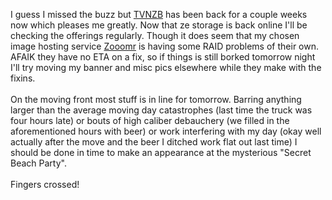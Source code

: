 I guess I missed the buzz but <a href="http://www.tvnzb.com/" target="_blank">TVNZB</a> has been back for a couple weeks now which pleases me greatly.  Now that ze storage is back online I'll be checking the offerings regularly.  Though it does seem that my chosen image hosting service <a href="http://beta.zooomr.com/" target="_blank">Zooomr</a> is having some RAID problems of their own.  AFAIK they have no ETA on a fix, so if things is still borked tomorrow night I'll try moving my banner and misc pics elsewhere while they make with the fixins. <br /><br />On the moving front most stuff is in line for tomorrow.  Barring anything larger than the average moving day catastrophes (last time the truck was four hours late) or bouts of high caliber debauchery (we filled in the aforementioned hours with beer) or work interfering with my day (okay well actually after the move and the beer I ditched work flat out last time) I should be done in time to make an appearance at the mysterious "Secret Beach Party".  <br /><br />Fingers crossed!